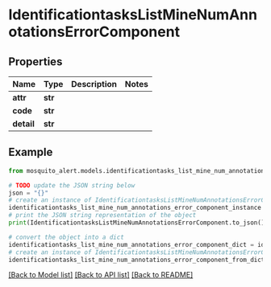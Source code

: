# IdentificationtasksListMineNumAnnotationsErrorComponent


## Properties

Name | Type | Description | Notes
------------ | ------------- | ------------- | -------------
**attr** | **str** |  | 
**code** | **str** |  | 
**detail** | **str** |  | 

## Example

```python
from mosquito_alert.models.identificationtasks_list_mine_num_annotations_error_component import IdentificationtasksListMineNumAnnotationsErrorComponent

# TODO update the JSON string below
json = "{}"
# create an instance of IdentificationtasksListMineNumAnnotationsErrorComponent from a JSON string
identificationtasks_list_mine_num_annotations_error_component_instance = IdentificationtasksListMineNumAnnotationsErrorComponent.from_json(json)
# print the JSON string representation of the object
print(IdentificationtasksListMineNumAnnotationsErrorComponent.to_json())

# convert the object into a dict
identificationtasks_list_mine_num_annotations_error_component_dict = identificationtasks_list_mine_num_annotations_error_component_instance.to_dict()
# create an instance of IdentificationtasksListMineNumAnnotationsErrorComponent from a dict
identificationtasks_list_mine_num_annotations_error_component_from_dict = IdentificationtasksListMineNumAnnotationsErrorComponent.from_dict(identificationtasks_list_mine_num_annotations_error_component_dict)
```
[[Back to Model list]](../README.md#documentation-for-models) [[Back to API list]](../README.md#documentation-for-api-endpoints) [[Back to README]](../README.md)



